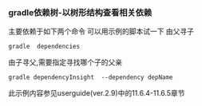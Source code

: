 
### gradle依赖树-以树形结构查看相关依赖

主要依赖于如下两个命令 可以用示例的脚本试一下
由父寻子
```
gradle  dependencies   
```

由子寻父,需要指定寻找哪个子的父亲
```
gradle dependencyInsight  --dependency depName

```

此示例内容参见userguide(ver.2.9)中的11.6.4-11.6.5章节